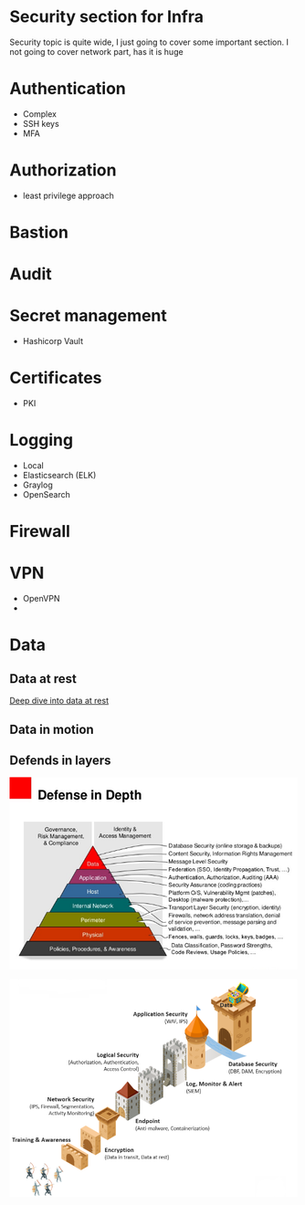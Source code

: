 # Security section for Infra 

Security topic is quite wide, I just going to cover some important section.
I not going to cover network part, has it is huge

# Authentication   
- Complex 
- SSH keys
- MFA

# Authorization

- least privilege approach

# Bastion

# Audit 

# Secret management 

- Hashicorp Vault


# Certificates
- PKI

# Logging 

- Local 
- Elasticsearch (ELK)
- Graylog
- OpenSearch 


# Firewall 


# VPN

- OpenVPN
- 


# Data

## Data at rest


[Deep dive into data at rest](data-at-rest.md)

## Data in motion 


## Defends in layers
![defense in layers](defense-in-layers.jpg)

![defense in layers](defence-in-layers-icons.png)

